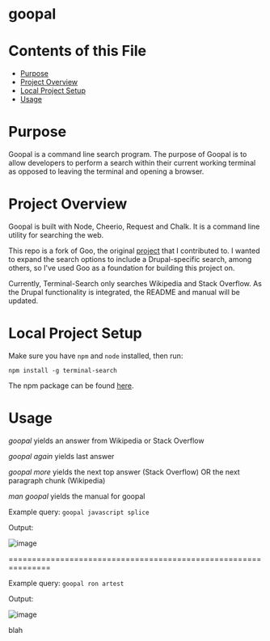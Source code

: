 # goopal

# Contents of this File

* [Purpose](#purpose)
* [Project Overview](#project-overview)
* [Local Project Setup](#local-project-setup)
* [Usage](#usage)

# Purpose

Goopal is a command line search program. The purpose of Goopal is to allow developers to perform a search within their current working terminal as opposed to leaving the terminal and opening a browser.

# Project Overview

Goopal is built with Node, Cheerio, Request and Chalk. It is a command line utility for searching the web.

This repo is a fork of Goo, the original [project](https://github.com/alexanderbanks/goo) that I contributed to. I wanted to expand the search options to include a Drupal-specific search, among others, so I've used Goo as a foundation for building this project on.

Currently, Terminal-Search only searches Wikipedia and Stack Overflow. As the Drupal functionality is integrated, the README and manual will be updated.

# Local Project Setup

Make sure you have `npm` and `node` installed, then run:

`npm install -g terminal-search`

The npm package can be found [here](https://www.npmjs.com/package/terminal-search).

# Usage

_goopal <query>_ yields an answer from Wikipedia or Stack Overflow

_goopal again_ yields last answer

_goopal more_ yields the next top answer (Stack Overflow) OR the next paragraph chunk (Wikipedia)

_man goopal_ yields the manual for goopal

Example query: `goopal javascript splice`

Output:

![image](http://i.imgur.com/2S41NHz.png)

===============================================================

Example query: `goopal ron artest`

Output:

![image](http://i.imgur.com/nmS3yss.png)

blah
